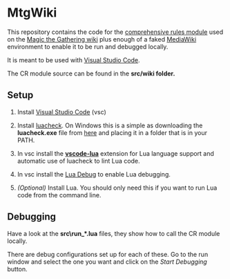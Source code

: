 # MtgWiki

This repository contains the code for the [comprehensive rules module](https://mtg.gamepedia.com/Module:CR) used on the [Magic the Gathering wiki](https://mtg.gamepedia.com/Main_Page) plus enough of a faked [MediaWiki](https://www.mediawiki.org/wiki/MediaWiki) environment to enable it to be run and debugged locally.

It is meant to be used with [Visual Studio Code](https://code.visualstudio.com/).

The CR module source can be found in the **src/wiki folder.**

## Setup

1. Install [Visual Studio Code](https://code.visualstudio.com/) (vsc)

2. Install [luacheck](https://github.com/mpeterv/luacheck). On Windows this is a simple as downloading the **luacheck.exe** file from [here](https://github.com/mpeterv/luacheck/releases/tag/0.23.0) and placing it in a folder that is in your PATH.

3. In vsc install the [**vscode-lua**](https://marketplace.visualstudio.com/items?itemName=trixnz.vscode-lua) extension for Lua language support and automatic use of luacheck to lint Lua code.

4. In vsc install the [Lua Debug](https://marketplace.visualstudio.com/items?itemName=actboy168.lua-debug) to enable Lua debugging.

5. _(Optional)_ Install Lua. You should only need this if you want to run Lua code from the command line.

## Debugging

Have a look at the **src\run_*.lua** files, they show how to call the CR module locally.

There are debug configurations set up for each of these. Go to the run window and select the one you want and click on the _Start Debugging_ button.


